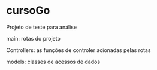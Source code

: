 # cursoGo

Projeto de teste para análise 

main: rotas do projeto 

Controllers: as funções de controler acionadas pelas rotas 

models: classes de acessos de dados
